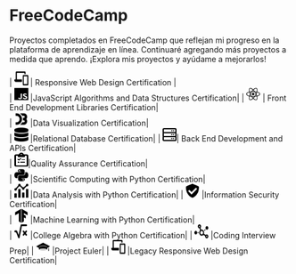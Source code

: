 # FreeCodeCamp

Proyectos completados en FreeCodeCamp que reflejan mi progreso en la plataforma de aprendizaje en línea. Continuaré agregando más proyectos a medida que aprendo. ¡Explora mis proyectos y ayúdame a mejorarlos!

| <img src="resources/01.svg" width="25" height="25"/> | Responsive Web Design Certification |  
| <img src="resources/02.svg" width="25" height="25"/> |JavaScript Algorithms and Data Structures Certification|
| <img src="resources/03.svg" width="25" height="25"/> | Front End Development Libraries Certification|       
| <img src="resources/04.svg" width="25" height="25"/> |Data Visualization Certification|              
| <img src="resources/05.svg" width="25" height="25"/> |Relational Database Certification|
| <img src="resources/06.svg" width="25" height="25"/>| Back End Development and APIs Certification|     
| <img src="resources/07.svg" width="25" height="25"/>|Quality Assurance Certification|            
| <img src="resources/08.svg" width="25" height="25"/> |Scientific Computing with Python Certification|        
| <img src="resources/09.svg" width="25" height="25"/> |Data Analysis with Python Certification|
| <img src="resources/10.svg" width="25" height="25"/> |Information Security Certification|         
| <img src="resources/11.svg" width="25" height="25"/> |Machine Learning with Python Certification|       
| <img src="resources/12.svg" width="25" height="25"/> |College Algebra with Python Certification|
| <img src="resources/13.svg" width="25" height="25"/> |Coding Interview Prep|
| <img src="resources/14.svg" width="25" height="25"/> |Project Euler|
| <img src="resources/15.svg" width="25" height="25"/> |Legacy Responsive Web Design Certification|
